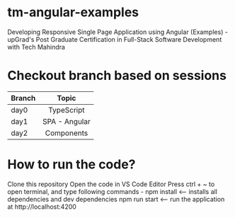 # tm-angular-examples
Developing Responsive Single Page Application using Angular (Examples) - upGrad's Post Graduate Certification in Full-Stack Software Development with Tech Mahindra

# Checkout branch based on sessions

| Branch   |      Topic    |
|----------|:-------------:|
| day0     | TypeScript    |
| day1     | SPA - Angular |
| day2     | Components    |

# How to run the code?
Clone this repository
Open the code in VS Code Editor
Press ctrl + ~ to open terminal, and type following commands - 
npm install <-- installs all dependencies and dev dependencies
npm run start <-- run the application at http://localhost:4200

